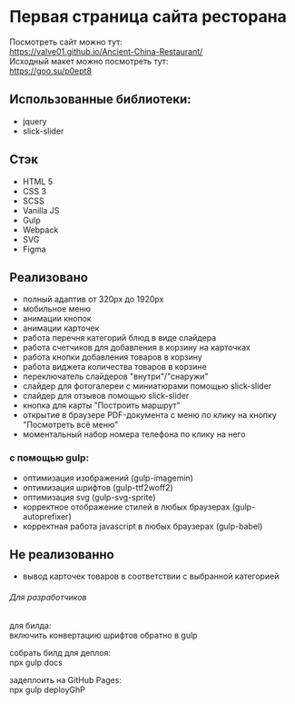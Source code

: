 # Первая страница сайта ресторана

Посмотреть сайт можно тут:<br>
<https://valve01.github.io/Ancient-China-Restaurant/><br>
Исходный макет можно посмотреть тут:<br>
<https://goo.su/p0ept8><br>

## Использованные библиотеки:
- jquery
- slick-slider

## Стэк
- HTML 5
- CSS 3
- SCSS
- Vanilla JS
- Gulp
- Webpack
- SVG
- Figma

## Реализовано
- полный адаптив от 320px до 1920px
- мобильное меню
- анимации кнопок
- анимации карточек
- работа перечня категорий блюд в виде слайдера
- работа счетчиков для добавления в корзину на карточках
- работа кнопки добавления товаров в корзину
- работа виджета количества товаров в корзине
- переключатель слайдеров "внутри"/"снаружи"
- слайдер для фотогалереи с миниатюрами помощью slick-slider
- слайдер для отзывов помощью slick-slider
- кнопка для карты "Построить маршрут"
- открытие в браузере PDF-документа с меню по клику на кнопку "Посмотреть всё меню"
- моментальный набор номера телефона по клику на него

### с помощью gulp:
- оптимизация изображений (gulp-imagemin)
- оптимизация шрифтов (gulp-ttf2woff2)
- оптимизация svg (gulp-svg-sprite)
- корректное отображение стилей в любых браузерах (gulp-autoprefixer)
- корректная работа javascript в любых браузерах (gulp-babel)

## Не реализованно
- вывод карточек товаров в соответствии с выбранной категорией


###### Для разработчиков
для билда:<br>
включить конвертацию шрифтов обратно в gulp

собрать билд для деплоя:<br>
npx gulp docs

задеплоить на GitHub Pages:<br>
npx gulp deployGhP




